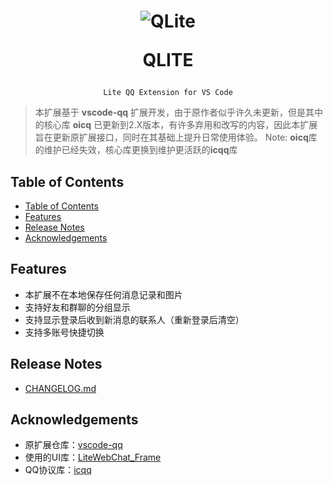 <h1 align="center">
    <img src="./ico.ico" alt="QLite">
    <p>QLITE</p>
</h1>

<div align="center">

    Lite QQ Extension for VS Code

</div>

> 本扩展基于 **vscode-qq** 扩展开发，由于原作者似乎许久未更新，但是其中的核心库 **oicq** 已更新到2.X版本，有许多弃用和改写的内容，因此本扩展旨在更新原扩展接口，同时在其基础上提升日常使用体验。
> Note: **oicq**库的维护已经失效，核心库更换到维护更活跃的**icqq**库

## Table of Contents
- [Table of Contents](#table-of-contents)
- [Features](#features)
- [Release Notes](#release-notes)
- [Acknowledgements](#acknowledgements)

## Features
- 本扩展不在本地保存任何消息记录和图片
- 支持好友和群聊的分组显示
- 支持显示登录后收到新消息的联系人（重新登录后清空）
- 支持多账号快捷切换

## Release Notes
- [CHANGELOG.md](./CHANGELOG.md)

## Acknowledgements
- 原扩展仓库：[vscode-qq](https://github.com/takayama-lily/vscode-qq)
- 使用的UI库：[LiteWebChat_Frame](https://github.com/MorFansLab/LiteWebChat_Frame)
- QQ协议库：[icqq](https://github.com/icqqjs/icqq)
